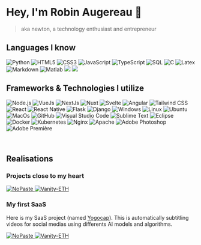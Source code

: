 # Hey, I'm Robin Augereau 🧃

> aka newton, 
a technology enthusiast and entrepreneur</h2>

## Languages I know

<p align="left">
  <img alt="Python" src="https://img.shields.io/badge/-Python-23272A?style=flat&logo=python">
  <img alt="HTML5" src="https://img.shields.io/badge/-HTML5-23272A?style=flat&logo=html5">
  <img alt="CSS3" src="https://img.shields.io/badge/-CSS3-23272A?style=flat&logo=css3">
  <img alt="JavaScript" src="https://img.shields.io/badge/-JavaScript-23272A?style=flat&logo=javascript">
  <img alt="TypeScript" src="https://img.shields.io/badge/-TypeScript-23272A?style=flat&logo=typescript">
  <img alt="SQL" src="https://img.shields.io/badge/-SQL-23272A?style=flat&logo=postgresql">
  <img alt="C" src="https://img.shields.io/badge/-C-23272A?style=flat&logo=c">
  <img alt="Latex" src="https://img.shields.io/badge/-Latex-23272A?style=flat&logo=latex">
  <img alt="Markdown" src="https://img.shields.io/badge/-Markdown-23272A?style=flat&logo=markdown">
  <img alt="Matlab" src="https://img.shields.io/badge/-Matlab-23272A?style=flat&logo=matlab">
  <img src="https://img.shields.io/badge/-Java-23272A?style=flat&logo=java">
  <img src="https://img.shields.io/badge/-Ada-23272A?style=flat&logo=ada">
</p>

## Frameworks & Technologies I utilize

<p align="left">
  <img alt="Node.js" src="https://img.shields.io/badge/-Node.js-23272A?style=flat&logo=node.js">
  <img alt="VueJs" src="https://img.shields.io/badge/-Vue.js-23272A?style=flat&logo=Vue.js">
  <img alt="NextJs" src="https://img.shields.io/badge/-Vue.js-23272A?style=flat&logo=Next.js">
  <img alt="Nuxt" src="https://img.shields.io/badge/-Nuxt.js-23272A?style=flat&logo=nuxt.js">
  <img alt="Svelte" src="https://img.shields.io/badge/-Svelte.js-23272A?style=flat&logo=svelte">
  <img alt="Angular" src="https://img.shields.io/badge/-Angular-23272A?style=flat&logo=angular">
  <img alt="Tailwind CSS" src="https://img.shields.io/badge/-Tailwind%20CSS-23272A?style=flat&logo=tailwindcss">
  <img alt="React" src="https://img.shields.io/badge/-React.js-23272A?style=flat&logo=react">
  <img alt="React Native" src="https://img.shields.io/badge/-React Native-23272A?style=flat&logo=react">
  <img alt="Flask" src="https://img.shields.io/badge/-Flask-23272A?style=flat&logo=flask">
  <img alt="Django" src="https://img.shields.io/badge/-Django-23272A?style=flat&logo=django">
  <img alt="Windows" src="https://img.shields.io/badge/-Windows-23272A?style=flat&logo=windows">
  <img alt="Linux" src="https://img.shields.io/badge/-Linux-23272A?style=flat&logo=linux">
  <img alt="Ubuntu" src="https://img.shields.io/badge/-Ubuntu-23272A?style=flat&logo=ubuntu">
  <img alt="MacOs" src="https://img.shields.io/badge/-MacOs-23272A?style=flat&logo=apple">
  <img alt="GitHub" src="https://img.shields.io/badge/-GitHub-23272A?style=flat&logo=github">
  <img alt="Visual Studio Code" src="https://img.shields.io/badge/-Visual Studio Code-23272A?style=flat&logo=visual-studio-code">
  <img alt="Sublime Text" src="https://img.shields.io/badge/-Sublime Text-23272A?style=flat&logo=sublime-text">
  <img alt="Eclipse" src="https://img.shields.io/badge/-Eclipse-23272A?style=flat&logo=eclipse">
  <img alt="Docker" src="https://img.shields.io/badge/-Docker-23272A?style=flat&logo=docker">
  <img alt="Kubernetes" src="https://img.shields.io/badge/-Kubernetes-23272A?style=flat&logo=kubernetes">
  <img alt="Nginx" src="https://img.shields.io/badge/-Nginx-23272A?style=flat&logo=nginx">
  <img alt="Apache" src="https://img.shields.io/badge/-Apache-23272A?style=flat&logo=apache">
  <img alt="Adobe Photoshop" src="https://img.shields.io/badge/-Adobe Photoshop-23272A?style=flat&logo=adobe-photoshop">
  <img alt="Adobe Première" src="https://img.shields.io/badge/-Adobe Première-23272A?style=flat&logo=adobe">
  
</p><br>

## **Realisations**

### Projects close to my heart
<a href="https://github.com/newtondotcom/drone-shop">
  <picture>
    <source media="(prefers-color-scheme: dark)" srcset="https://ghrs.vercel.app/api/pin/?username=newtondotcom&repo=drone-shop&theme=github_dark">
    <img alt="NoPaste" src="https://ghrs.vercel.app/api/pin/?username=newtondotcom&repo=drone-shop">
  </picture>
</a>
<a href="https://github.com/newtondotcom/CoffreTonDoc">
  <picture>
    <source media="(prefers-color-scheme: dark)" srcset="https://ghrs.vercel.app/api/pin/?username=newtondotcom&repo=CoffreTonDoc&theme=github_dark">
    <img alt="Vanity-ETH" src="https://ghrs.vercel.app/api/pin/?username=newtondotcom&repo=CoffreTonDoc">
  </picture>
</a>

### My first **SaaS**
Here is my SaaS project (named <a href="https://yogocap.com">Yogocap</a>). This is automatically subtitling videos for social medias using differents AI models and algorithms. 

<a href="https://github.com/newtondotcom/yogocap-nuxt">
  <picture>
    <source media="(prefers-color-scheme: dark)" srcset="https://ghrs.vercel.app/api/pin/?username=newtondotcom&repo=yogocap-nuxt&theme=github_dark">
    <img alt="NoPaste" src="https://ghrs.vercel.app/api/pin/?username=newtondotcom&repo=yogocap-nuxt">
  </picture>
</a>
<a href="https://github.com/newtondotcom/yogocap-back">
  <picture>
    <source media="(prefers-color-scheme: dark)" srcset="https://ghrs.vercel.app/api/pin/?username=newtondotcom&repo=yogocap-back&theme=github_dark">
    <img alt="Vanity-ETH" src="https://ghrs.vercel.app/api/pin/?username=newtondotcom&repo=yogocap-back">
  </picture>
</a>

<!-- 
<h3 align="center">Projects for 2021<br></h3>

<p align="center">
  <b>•</b> Make a branch of the Pterodactyl panel & wings to fix all of the issues, add more features, and have a better frontend.<br><br>
  <b>•</b> Develop multiple versatile & intricate open-source applications.
</p><br>
--->
<!-- 
<p align="center">
<img width="60%" alt="GitHub Stats" src="https://github-readme-stats.vercel.app/api?username=newtondotcom&show_icons=true&hide_border=true&line_height=25&title_color=6da860&icon_color=6da860&show_owner=true">
</p>
--->

<!-- 
<details>
<p align="center">
  <a href="https://github.com/newtondotcom">
    <img src="http://github-profile-summary-cards.vercel.app/api/cards/profile-details?username=newtondotcom&theme=transparent" />
  </a>
  <a href="https://github.com/newtondotcom">
    <img src="https://github-readme-streak-stats.herokuapp.com/?user=newtondotcom&hide_border=true&card_width=338&theme=transparent" />
  </a>
  <a href="https://github.com/newtondotcom">
    <img src="http://github-profile-summary-cards.vercel.app/api/cards/stats?username=newtondotcom&theme=transparent" />
  </a>
</p>
</details>

<p align="center">
  <a href="https://github.com/newtondotcom">
    <img src="https://komarev.com/ghpvc/?username=newtondotcom&color=blue&style=flat" />
  </a>
</p>
--->
